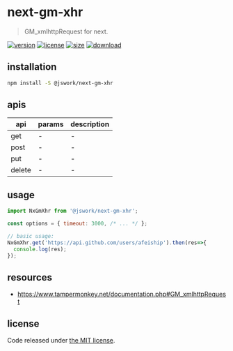 # next-gm-xhr
> GM_xmlhttpRequest for next.

[![version][version-image]][version-url]
[![license][license-image]][license-url]
[![size][size-image]][size-url]
[![download][download-image]][download-url]

## installation
```bash
npm install -S @jswork/next-gm-xhr
```

## apis
| api    | params | description |
| ------ | ------ | ----------- |
| get    | -      | -           |
| post   | -      | -           |
| put    | -      | -           |
| delete | -      | -           |

## usage
```js
import NxGmXhr from '@jswork/next-gm-xhr';

const options = { timeout: 3000, /* ... */ };

// basic usage:
NxGmXhr.get('https://api.github.com/users/afeiship').then(res=>{
  console.log(res);
});
```

## resources
- https://www.tampermonkey.net/documentation.php#GM_xmlhttpRequest

## license
Code released under [the MIT license](https://github.com/afeiship/next-gm-xhr/blob/master/LICENSE.txt).

[version-image]: https://img.shields.io/npm/v/@jswork/next-gm-xhr
[version-url]: https://npmjs.org/package/@jswork/next-gm-xhr

[license-image]: https://img.shields.io/npm/l/@jswork/next-gm-xhr
[license-url]: https://github.com/afeiship/next-gm-xhr/blob/master/LICENSE.txt

[size-image]: https://img.shields.io/bundlephobia/minzip/@jswork/next-gm-xhr
[size-url]: https://github.com/afeiship/next-gm-xhr/blob/master/dist/next-gm-xhr.min.js

[download-image]: https://img.shields.io/npm/dm/@jswork/next-gm-xhr
[download-url]: https://www.npmjs.com/package/@jswork/next-gm-xhr
